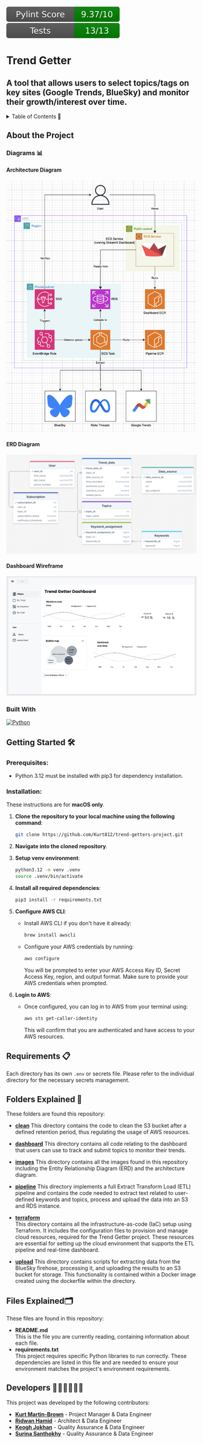 ![Pylint Score](.github/badges/pylint.svg) 
![Passing Tests](.github/badges/test.svg)

# Trend Getter
## A tool that allows users to select topics/tags on key sites (Google Trends, BlueSky) and monitor their growth/interest over time.

<details>
  <summary>Table of Contents 📝</summary>
  <ol>
    <li>
      <a href="#about-the-project-">About The Project</a>
      <ul>
        <li><a href="#diagrams-">Diagrams</a></li>
        <li><a href="#built-with">Built With</a></li>
      </ul>
    </li>
    <li>
      <a href="getting-started">Getting Started</a>
      <ul>
        <li><a href="#prerequisites">Prerequisites</a></li>
        <li><a href="#installation">Installation</a></li>
      </ul>
    </li>
    <li>
      <a href="#requirements-">Requirements</a>
    </li>
    <li>
      <a href="#folders-explained-">Folders Explained</a>
    </li>
    <li>
      <a href="files-explained">Files Explained</a>
    </li>
    <li>
      <a href="#developers-">Developers</a>
    </li>
  </ol>
</details>

## About the Project


### Diagrams 📊

#### Architecture Diagram

![Architecture Diagram](/images/architecture_diagram.png)

#### ERD Diagram

![ERD Diagram](/images/ERD-diagram.png)

#### Dashboard Wireframe

![Dashboard Wireframe](/images/dashboard_wireframe.png)

### Built With
 [![Python][Python.com]][Python-url]


## Getting Started 🛠️

### Prerequisites:
- Python 3.12 must be installed with pip3 for dependency installation.  

### Installation:
These instructions are for **macOS only**.

1. **Clone the repository to your local machine using the following command**:
    ```sh
    git clone https://github.com/Kurt812/trend-getters-project.git
    ```
2. **Navigate into the cloned repository**.
3. **Setup venv environment**:
    ```zsh
    python3.12 -m venv .venv
    source .venv/bin/activate
    ```
4. **Install all required dependencies**:
    ```sh
    pip3 install -r requirements.txt
    ```
5. **Configure AWS CLI**:
    - Install AWS CLI if you don't have it already:
        ```sh
        brew install awscli
        ```
    - Configure your AWS credentials by running:
        ```sh
        aws configure
        ```
      You will be prompted to enter your AWS Access Key ID, Secret Access Key, region, and output format. Make sure to provide your AWS credentials when prompted.

7. **Login to AWS**:
    - Once configured, you can log in to AWS from your terminal using:
        ```sh
        aws sts get-caller-identity
        ```
      This will confirm that you are authenticated and have access to your AWS resources.

## Requirements 📋
Each directory has its own `.env` or secrets file. Please refer to the individual directory for the necessary secrets management.

   
## Folders Explained 📁
These folders are found this repository:    
- **[clean](https://github.com/Kurt812/trend-getters-project/tree/main/clean)**
This directory contains the code to clean the S3 bucket after a defined retention period, thus regulating the usage of AWS resources.

- **[dashboard](https://github.com/Kurt812/trend-getters-project/tree/main/dashboard)** 
This directory contains all code relating to the dashboard that users can use to track and submit topics to monitor their trends.

- **[images](https://github.com/Kurt812/trend-getters-project/tree/main/images)**
This directory contains all the images found in this repository including the Entity Relationship Diagram (ERD) and the architecture diagram.
   
- **[pipeline](https://github.com/Kurt812/trend-getters-project/tree/main/pipeline)**
This directory implements a full Extract Transform Load (ETL) pipeline and contains the code needed to extract text related to user-defined keywords and topics, process and upload the data into an S3 and RDS instance.

- **[terraform](https://github.com/Kurt812/trend-getters-project/tree/main/terraform)**  
This directory contains all the infrastructure-as-code (IaC) setup using Terraform. It includes the configuration files to provision and manage cloud resources, required for the Trend Getter project. These resources are essential for setting up the cloud environment that supports the ETL pipeline and real-time dashboard.
  
- **[upload](https://github.com/Kurt812/trend-getters-project/tree/main/upload)**
This directory contains scripts for extracting data from the BlueSky firehose, processing it, and uploading the results to an S3 bucket for storage. This functionality is contained within a Docker image created using the dockerfile within the directory.

## Files Explained🗂️
These files are found in this repository:
- **README.md**  
  This is the file you are currently reading, containing information about each file.   
- **requirements.txt**  
  This project requires specific Python libraries to run correctly. These dependencies are listed in this file and are needed to ensure your environment matches the project's environment requirements.


[Python.com]: https://img.shields.io/badge/python-3670A0?style=for-the-badge&logo=python&logoColor=ffdd54
[Python-url]: https://www.python.org/


## Developers 👨🏽‍💻👩🏽‍💻
This project was developed by the following contributors:

- **[Kurt Martin-Brown](https://github.com/Kurt812)** - Project Manager & Data Engineer
- **[Ridwan Hamid](https://github.com/RidwanHamid501)** - Architect & Data Engineer
- **[Keogh Jokhan](https://github.com/keoghrmj)** - Quality Assurance & Data Engineer
- **[Surina Santhokhy](https://github.com/SurinaCS)** - Quality Assurance & Data Engineer
